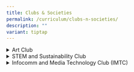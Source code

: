 ```yaml
---
title: Clubs & Societies
permalink: /curriculum/clubs-n-societies/
description: ""
variant: tiptap
---
```

<div data-type="detailGroup" class="isomer-accordion isomer-accordion-white">
<details class="isomer-details">
<summary>Art Club</summary>
<div data-type="detailsContent" class="isomer-details-content">
<p><strong>About Art Club</strong>
</p>
<p>The Art Club provides the opportunity and space where creativity thinking
is realised. It is a value–centred CCA where every JWSS art club member
is a passionate advocate for arts.</p>
<div class="isomer-image-wrapper">
<img style="width:500px" height="auto" width="100%" src="/images/art.jpg">
</div>
<p></p>
<h4>CCA Schedule</h4>
<table style="minWidth: 50px">
<colgroup>
<col>
<col>
</colgroup>
<tbody>
<tr>
<th rowspan="1" colspan="1">
<p>Training Venue</p>
</th>
<th rowspan="1" colspan="1">
<p>Training Day One</p>
</th>
</tr>
<tr>
<td rowspan="1" colspan="1">
<p>Artistry 1, 2</p>
</td>
<td rowspan="1" colspan="1">
<p>Friday 3.30 pm to 5.30 pm</p>
</td>
</tr>
</tbody>
</table>
<p></p>
<h4>Organisation Chart</h4>
<table style="minWidth: 25px">
<colgroup>
<col>
</colgroup>
<tbody>
<tr>
<th rowspan="1" colspan="1">
<p>Teachers-in-Charge</p>
</th>
</tr>
<tr>
<td rowspan="1" colspan="1">
<p>Mr Faizal bin Abdul Aziz (OIC)
<br>Ms Angelene Ho Jia Qian(2IC)</p>
</td>
</tr>
</tbody>
</table>
<p></p>
<table style="minWidth: 50px">
<colgroup>
<col>
<col>
</colgroup>
<tbody>
<tr>
<th rowspan="1" colspan="2">
<p>Executive Committee</p>
</th>
</tr>
<tr>
<td rowspan="1" colspan="1">
<p>Chairperson</p>
</td>
<td rowspan="1" colspan="1">
<p>Nur Syarafana Binte Sulasi (3E4)</p>
</td>
</tr>
<tr>
<td rowspan="1" colspan="1">
<p>Vice-Chairpersons</p>
</td>
<td rowspan="1" colspan="1">
<p>Thet Su Naing (3E4)
<br>Kum Zi Ying (3E4)</p>
</td>
</tr>
</tbody>
</table>
<p></p>
<h4>Highlights in Art Club</h4>
<p></p>
<ol data-tight="true" class="tight">
<li>
<p>Live On Competition by National Organ Transplant Uni</p>
</li>
</ol>
<table style="minWidth: 50px">
<colgroup>
<col>
<col>
</colgroup>
<tbody>
<tr>
<td rowspan="1" colspan="1">
<div class="isomer-image-wrapper">
<img style="margin: auto; outline: none; padding: 0px; border: none; clear: both; display: block; width: 220px; height: 310px;" height="auto" width="100%" alt="A.png" src="/images/AAA.png">
</div>
<p>5th Place
<br>Student Artist: Gan Jing Wen (1 Passion’21)</p>
</td>
<td rowspan="1" colspan="1">
<div class="isomer-image-wrapper">
<img style="margin: auto; outline: none; padding: 0px; border: none; clear: both; display: block; width: 321px; height: 234px;" height="auto" width="100%" alt="B.jpg" src="/images/BBB.jpg">
</div>
<p>Student Artist: Soh Yu Han (2E4’21)</p>
</td>
</tr>
<tr>
<td rowspan="1" colspan="1">
<p>&nbsp;</p>
<div class="isomer-image-wrapper">
<img style="margin: auto; outline: none; padding: 0px; border: none; clear: both; display: block; width: 222px; height: 312px;" height="auto" width="100%" alt="C.jpg" src="/images/CCC.jpg">
</div>
<p>Student Artist: Jean Yeo Zi Jun (3E3’21)</p>
</td>
<td rowspan="1" colspan="1">
<p>&nbsp;</p>
<div class="isomer-image-wrapper">
<img style="margin: auto; outline: none; padding: 0px; border: none; clear: both; display: block; width: 217px; height: 307px;" height="auto" width="100%" alt="D.JPG" src="/images/DDD.JPG">
</div>
<p>Student Artist: Cheryl Ang Suhartono (3E3’21)</p>
</td>
</tr>
<tr>
<td rowspan="1" colspan="1">
<div class="isomer-image-wrapper">
<img style="margin: auto; outline: none; padding: 0px; border: none; clear: both; display: block; width: 222px; height: 377px;" height="auto" width="100%" alt="E 1.jpg" src="/images/E1.jpg">
</div>
<p>Student Artist: Herfina Binte Dulkifli (1 Care’21)</p>
</td>
<td rowspan="1" colspan="1">
<div class="isomer-image-wrapper">
<img style="margin: auto; outline: none; padding: 0px; border: none; clear: both; display: block; width: 372px; height: 243px;" height="auto" width="100%" alt="F.JPG" src="/images/FFF.jpg">
</div>
<p>Student Artist: Pang Shi Han Crystal (1 Curiosity’21)</p>
</td>
</tr>
</tbody>
</table>
<ul data-tight="true" class="tight">
<li>
<p>2. Artist Website</p>
</li>
</ul>
<table style="minWidth: 50px">
<colgroup>
<col>
<col>
</colgroup>
<tbody>
<tr>
<td rowspan="1" colspan="1">
<p><strong>Student Artist: Cheryl Ang Suhartono (3E3’21)<br></strong><a href="https://cherylangs.wixsite.com/my-site/selected-works" rel="noopener noreferrer nofollow" target="_blank">https://cherylangs.wixsite.com/my-site/selected-works</a>
</p>
</td>
<td rowspan="1" colspan="1">
<p><strong>Student Artist: Ashurah Binte Sofyan (3E3’21)<br></strong><a href="https://ashurahandthewhales.wixsite.com/my-site" rel="noopener noreferrer nofollow" target="_blank">https://ashurahandthewhales.wixsite.com/my-site</a>
</p>
</td>
</tr>
<tr>
<td rowspan="1" colspan="1">
<p><strong>Student Artist: Nur Syarafana Binte Sulasi (2E1’21)</strong>
<br><a href="https://arah1902.wixsite.com/my-site" rel="noopener noreferrer nofollow" target="_blank">https://arah1902.wixsite.com/my-site</a>
</p>
</td>
<td rowspan="1" colspan="1">
<p><strong>Student Artist: Tan Kai Ting, Kes (2E1’21)</strong>
<br><a href="https://kestan07.wixsite.com/my-site-1" rel="noopener noreferrer nofollow" target="_blank">https://kestan07.wixsite.com/my-site-1</a>
</p>
</td>
</tr>
<tr>
<td rowspan="1" colspan="1">
<p><strong>Student Artist: Valerie Tay Yujie (1 Integrity’21)</strong>
<br><a href="https://valerietay08.wixsite.com/my-site" rel="noopener noreferrer nofollow" target="_blank">https://valerietay08.wixsite.com/my-site</a>
</p>
</td>
<td rowspan="1" colspan="1">
<p><strong>Student Artist: Putri Hana Sufia Binte Karudin (1 Integrity’21)</strong>
<br><a href="https://putrihanasufia.wixsite.com/my-site" rel="noopener noreferrer nofollow" target="_blank">https://putrihanasufia.wixsite.com/my-site</a>
</p>
</td>
</tr>
</tbody>
</table>
<h4>Highlights in The Singapore Youth Festival (SYF)</h4>
<table style="minWidth: 50px">
<colgroup>
<col>
<col>
</colgroup>
<tbody>
<tr>
<th rowspan="1" colspan="1">
<p></p>
<div class="isomer-image-wrapper">
<img style="width: 100%" height="407" width="406" alt="B.jpg" src="/images/B1.jpg">
</div>
<p>#Student Artist: Goh Min Xuan Ebelle (4E4’20)</p>
</th>
<th rowspan="1" colspan="1">
<div class="isomer-image-wrapper">
<img style="width: 100%" height="485" width="345" alt="C.jpg" src="/images/C1.jpg">
</div>
<p>#Student Artist: Iklil Nur Atiqah Binte Rus Lee (4E4’20)</p>
</th>
</tr>
<tr>
<td rowspan="1" colspan="1">
<div class="isomer-image-wrapper">
<img style="width: 100%" height="auto" width="552" alt="D.jpg" src="/images/d1.jpg">
</div>
<p>#
<br>Student Artist: Amelia Fu Meile (1T1’20)</p>
</td>
<td rowspan="1" colspan="1">
<div class="isomer-image-wrapper">
<img style="width: 100%" height="725" width="539" alt="E.jpg" src="/images/EEE.jpg">
</div>
<p>#Student Artist: Cheryl Ang Suhartono</p>
</td>
</tr>
</tbody>
</table>
<h4>Live-On Competition by National Organ Transplant Unit</h4>
<table style="minWidth: 50px">
<colgroup>
<col>
<col>
</colgroup>
<tbody>
<tr>
<td rowspan="1" colspan="1">
<div class="isomer-image-wrapper">
<img style="margin: auto; outline: none; padding: 0px; border: none; clear: both; display: block; width: 385px; height: 622px;" height="auto" width="100%" alt="F.jpg" src="/images/F1.jpg">
</div>
<p>
<br>MERIT AWARD
<br>Student Artist: Naomi Balqis Binte Norizal (2N1’20)</p>
</td>
<td rowspan="1" colspan="1">
<p>
<br>
</p>
<div class="isomer-image-wrapper">
<img style="margin: auto; outline: none; padding: 0px; border: none; clear: both; display: block; width: 454px; height: 464px;" height="auto" width="100%" alt="G.jpg" src="/images/GGG.jpg">
</div>
<p>
<br>Student Artist: Clarisse Chia Wen Hui (1E4’20)</p>
</td>
</tr>
<tr>
<td rowspan="1" colspan="1">
<div class="isomer-image-wrapper">
<img style="margin: auto; outline: none; padding: 0px; border: none; clear: both; display: block; width: 439px; height: 439px;" height="auto" width="100%" alt="H.jpg" src="/images/H1.jpg">
</div>
<p>
<br>Student Artist: Jean Yeo Zi Jun (2E1’20)</p>
</td>
<td rowspan="1" colspan="1">
<div class="isomer-image-wrapper">
<img style="margin: auto; outline: none; padding: 0px; border: none; clear: both; display: block; width: 494px; height: 350px;" height="auto" width="100%" alt="I.jpg" src="/images/I1.jpg">
</div>
<p>
<br>Student Artist: Lee Hui Min (2E2’20)</p>
</td>
</tr>
<tr>
<td rowspan="1" colspan="1">
<p>&nbsp;</p>
<div class="isomer-image-wrapper">
<img style="margin: auto; outline: none; padding: 0px; border: none; clear: both; display: block; width: 419px; height: 561px;" height="auto" width="100%" alt="J.jpg" src="/images/J1.jpg">
</div>
<p>
<br>Student Artist: Nur Kamelia Binte Zainudin (3E4’20)</p>
</td>
<td rowspan="1" colspan="1">
<div class="isomer-image-wrapper">
<img style="margin: auto; outline: none; padding: 0px; border: none; clear: both; display: block; width: 478px; height: 443px;" height="auto" width="100%" alt="K.jpg" src="/images/K1.jpg">
</div>
<p>
<br>Student Artist: Chow Zhenyu (1N1’20)&nbsp;</p>
</td>
</tr>
</tbody>
</table>
<h4>SYFstrongerTogether Project</h4>
<div class="isomer-image-wrapper">
<img style="width: 100%" height="auto" width="100%" alt="L.jpg" src="/images/L1.jpg">
</div>
<p>
<br>Student Artist: Nur Kamelia Binte Zainudin (3E4’20)</p>
<div class="isomer-image-wrapper">
<img style="width: 100%" height="auto" width="100%" alt="M.jpg" src="/images/M1.jpg">
</div>
<p>
<br>Student Artist: Naomi Balqis Binte Norizal (2N1’20)</p>
<p></p>
</div>
</details>
<details class="isomer-details">
<summary>STEM and Sustainability Club</summary>
<div data-type="detailsContent" class="isomer-details-content">
<p></p>
<div class="isomer-image-wrapper">
<img style="width: 100%" height="auto" width="100%" alt="" src="/images/CCAs/ESC/ESC1.jpg">
</div>
<h4><strong>CCA Schedule</strong></h4>
<table style="minWidth: 75px">
<colgroup>
<col>
<col>
<col>
</colgroup>
<tbody>
<tr>
<td rowspan="1" colspan="1">
<p><strong>Training Day</strong>
</p>
</td>
<td rowspan="1" colspan="1">
<p><strong>Training Time</strong>
</p>
</td>
<td rowspan="1" colspan="1">
<p><strong>Training Venue (s)</strong>
</p>
</td>
</tr>
<tr>
<td rowspan="1" colspan="1">
<p>Friday</p>
</td>
<td rowspan="1" colspan="1">
<p>2.30 – 5 pm</p>
</td>
<td rowspan="1" colspan="1">
<p>Discovery Lab</p>
</td>
</tr>
</tbody>
</table>
<h4><strong>Organisation Chart</strong></h4>
<table style="minWidth: 25px">
<colgroup>
<col>
</colgroup>
<tbody>
<tr>
<td rowspan="1" colspan="1">
<p><strong>Teachers-In-Charge</strong>
</p>
</td>
</tr>
<tr>
<td rowspan="1" colspan="1">
<p>Ms Domina Ng</p>
<p>Mr Huzaini Alwi</p>
</td>
</tr>
</tbody>
</table>
<table style="minWidth: 50px">
<colgroup>
<col>
<col>
</colgroup>
<tbody>
<tr>
<td rowspan="1" colspan="2">
<p><strong>CCA Leaders</strong>
</p>
</td>
</tr>
<tr>
<td rowspan="1" colspan="1">
<p>President</p>
</td>
<td rowspan="1" colspan="1">
<p>Anne Lohita</p>
</td>
</tr>
<tr>
<td rowspan="1" colspan="1">
<p>Vice- President</p>
</td>
<td rowspan="1" colspan="1">
<p>Then Zhi Xin</p>
</td>
</tr>
<tr>
<td rowspan="1" colspan="1">
<p>Director od STEM Events</p>
</td>
<td rowspan="1" colspan="1">
<p>Aubrey Ng Zhen Ting</p>
</td>
</tr>
<tr>
<td rowspan="1" colspan="1">
<p>Director of Robotics</p>
</td>
<td rowspan="1" colspan="1">
<p>Shao Yufei</p>
</td>
</tr>
<tr>
<td rowspan="1" colspan="1">
<p>Director of Publicity</p>
</td>
<td rowspan="1" colspan="1">
<p>Allystina Edora Kwan Binte Zaifry</p>
</td>
</tr>
</tbody>
</table>
<p></p>
<h4><strong>Achievements</strong></h4>
<table style="minWidth: 75px">
<colgroup>
<col>
<col>
<col>
</colgroup>
<tbody>
<tr>
<td rowspan="1" colspan="1">
<p><strong>Competition</strong>
</p>
</td>
<td rowspan="1" colspan="1">
<p><strong>Achievement</strong>
</p>
</td>
<td rowspan="1" colspan="1">
<p><strong>Year</strong>
</p>
</td>
</tr>
<tr>
<td rowspan="1" colspan="1">
<p>Climate Crisis Challenge</p>
</td>
<td rowspan="1" colspan="1">
<p>Merit Award</p>
</td>
<td rowspan="1" colspan="1">
<p>2024</p>
</td>
</tr>
<tr>
<td rowspan="1" colspan="1">
<p>National STEM Championship</p>
</td>
<td rowspan="1" colspan="1">
<p>Participation</p>
</td>
<td rowspan="1" colspan="1">
<p>2024</p>
</td>
</tr>
<tr>
<td rowspan="1" colspan="1">
<p>National Robotics Challenge</p>
</td>
<td rowspan="1" colspan="1">
<p>Participation</p>
</td>
<td rowspan="1" colspan="1">
<p>2024</p>
</td>
</tr>
<tr>
<td rowspan="1" colspan="1">
<p>Singapore Science Buskers</p>
</td>
<td rowspan="1" colspan="1">
<p>Participation</p>
</td>
<td rowspan="1" colspan="1">
<p>2023</p>
</td>
</tr>
<tr>
<td rowspan="1" colspan="1">
<p>Singapore Science Buskers</p>
</td>
<td rowspan="1" colspan="1">
<p>Participation</p>
</td>
<td rowspan="1" colspan="1">
<p>2022</p>
</td>
</tr>
<tr>
<td rowspan="1" colspan="1">
<p>Young Sustainability Champion Badge Programme</p>
</td>
<td rowspan="1" colspan="1">
<p>36 members obtained the YSC badge</p>
</td>
<td rowspan="1" colspan="1">
<p>2021</p>
</td>
</tr>
<tr>
<td rowspan="1" colspan="1">
<p>Singapore Science Buskers</p>
</td>
<td rowspan="1" colspan="1">
<p>2 teams selected for finals</p>
</td>
<td rowspan="1" colspan="1">
<p>2021</p>
</td>
</tr>
<tr>
<td rowspan="1" colspan="1">
<p>Gardens by the Bay Ambassadors Programme</p>
</td>
<td rowspan="1" colspan="1">
<p>12 members obtained Tier 2 Badge</p>
<p>6 members obtained Tier 1 badge</p>
</td>
<td rowspan="1" colspan="1">
<p>2020</p>
</td>
</tr>
<tr>
<td rowspan="1" colspan="1">
<p>Gardens by the Bay Ambassadors Programme</p>
</td>
<td rowspan="1" colspan="1">
<p>20 members awarded Tier 1 Badge</p>
</td>
<td rowspan="1" colspan="1">
<p>2019</p>
</td>
</tr>
<tr>
<td rowspan="1" colspan="1">
<p>Gardens by the Bay Ambassadors Programme</p>
</td>
<td rowspan="1" colspan="1">
<p>8 members awarded Tier 1 Badge</p>
</td>
<td rowspan="1" colspan="1">
<p>2018</p>
</td>
</tr>
<tr>
<td rowspan="1" colspan="1">
<p>Toy Design Competition 2017 - Automata Category</p>
</td>
<td rowspan="1" colspan="1">
<p>First</p>
</td>
<td rowspan="1" colspan="1">
<p>2017</p>
</td>
</tr>
</tbody>
</table>
<h4>&nbsp;<strong>List of Activities</strong></h4>
<table style="minWidth: 50px">
<colgroup>
<col>
<col>
</colgroup>
<tbody>
<tr>
<td rowspan="1" colspan="1">
<p><strong>Activity</strong>
</p>
</td>
<td rowspan="1" colspan="1">
<p><strong>Month</strong>
</p>
</td>
</tr>
<tr>
<td rowspan="1" colspan="1">
<p>Climate Crisis Challenge</p>
</td>
<td rowspan="1" colspan="1">
<p>February - April</p>
</td>
</tr>
<tr>
<td rowspan="1" colspan="1">
<p>March ESC Camp</p>
</td>
<td rowspan="1" colspan="1">
<p>March</p>
</td>
</tr>
<tr>
<td rowspan="1" colspan="1">
<p>Learning Journey to NUS Ridgeview Residential College</p>
</td>
<td rowspan="1" colspan="1">
<p>May</p>
</td>
</tr>
<tr>
<td rowspan="1" colspan="1">
<p>National STEM Championship</p>
</td>
<td rowspan="1" colspan="1">
<p>May</p>
</td>
</tr>
<tr>
<td rowspan="1" colspan="1">
<p>Singapore Science Buskers</p>
</td>
<td rowspan="1" colspan="1">
<p>April - July</p>
</td>
</tr>
<tr>
<td rowspan="1" colspan="1">
<p>National Robotics Challenge</p>
</td>
<td rowspan="1" colspan="1">
<p>March - September</p>
</td>
</tr>
<tr>
<td rowspan="1" colspan="1">
<p>CCA Day</p>
</td>
<td rowspan="1" colspan="1">
<p>October</p>
</td>
</tr>
<tr>
<td rowspan="1" colspan="1">
<p>JWSS Open House</p>
</td>
<td rowspan="1" colspan="1">
<p>November</p>
</td>
</tr>
</tbody>
</table>
<p><strong>&nbsp;</strong>
</p>
<p></p>
<div class="isomer-image-wrapper">
<img style="width: 100%" height="auto" width="100%" alt="" src="/images/CCAs/ESC/ESC2.jpg">
</div>
<table style="minWidth: 25px">
<colgroup>
<col>
</colgroup>
<tbody>
<tr>
<td rowspan="1" colspan="1">
<p><em>Students receiving the Climate Crisis Challenge Merit Award for Top 15 nationwide</em>
</p>
</td>
</tr>
</tbody>
</table>
<h4><strong>Activities &amp; Competitions</strong></h4>
<div class="isomer-image-wrapper">
<img style="width: 100%" height="auto" width="100%" alt="" src="/images/CCAs/ESC/ESC3.jpg">
</div>
<p>Sharing on Plastic Waste Management with rest of the school</p>
<div class="isomer-image-wrapper">
<img style="width: 100%" height="auto" width="100%" alt="" src="/images/CCAs/ESC/ESC4.jpg">
</div>
<p><em>National STEM Championship Qualifying Round</em>
</p>
<div class="isomer-image-wrapper">
<img style="width: 100%" height="auto" width="100%" alt="" src="/images/CCAs/ESC/ESC5.jpg">
</div>
<p><em>Preparing for National Robotics Challenge 2024</em>
</p>
<div class="isomer-image-wrapper">
<img style="width: 100%" height="auto" width="100%" alt="" src="/images/CCAs/ESC/ESC6.jpg">
</div>
<p>National Robotics Challenge 2024</p>
<h4><strong>Team Bonding &amp; Learning Journey</strong></h4>
<div class="isomer-image-wrapper">
<img style="width: 100%" height="auto" width="100%" alt="" src="/images/CCAs/ESC/ESC7.jpg">
</div>
<p>CCA Exchange Day</p>
<div class="isomer-image-wrapper">
<img style="width: 100%" height="auto" width="100%" alt="" src="/images/CCAs/ESC/ESC8.jpg">
</div>
<p>Robotics sessions</p>
<div class="isomer-image-wrapper">
<img style="width: 100%" height="auto" width="100%" alt="" src="/images/CCAs/ESC/ESC9.jpg">
</div>
<p>Learning Journey on Sustainability at NUS Ridgeview Residential College</p>
<div class="isomer-image-wrapper">
<img style="width: 100%" height="auto" width="100%" alt="" src="/images/CCAs/ESC/ESC10.jpg">
</div>
<p>Bonding activities during CCA Day</p>
</div>
</details>
<details class="isomer-details">
<summary>Infocomm and Media Technology Club (IMTC)</summary>
<div data-type="detailsContent" class="isomer-details-content">
<h5></h5>
<div class="isomer-image-wrapper">
<img style="width:500px" height="auto" width="100%" src="/images/Splash01.png">
</div>
<table style="minWidth: 50px">
<colgroup>
<col>
<col>
</colgroup>
<tbody>
<tr>
<th rowspan="1" colspan="2">
<p></p>
</th>
</tr>
<tr>
<td rowspan="1" colspan="1">
<p><strong>Training Venue</strong>
</p>
</td>
<td rowspan="1" colspan="1">
<p>ECG Hub</p>
</td>
</tr>
<tr>
<td rowspan="1" colspan="1">
<p><strong>Training Day &amp; Time</strong>
</p>
</td>
<td rowspan="1" colspan="1">
<p>Fridays, 2.30 – 5.00pm</p>
</td>
</tr>
</tbody>
</table>
<p></p>
<table style="minWidth: 25px">
<colgroup>
<col>
</colgroup>
<tbody>
<tr>
<th rowspan="1" colspan="1">
<p>Organisation Chart</p>
</th>
</tr>
<tr>
<td rowspan="1" colspan="1">
<p><strong>Teachers-In-Charge</strong>
</p>
</td>
</tr>
<tr>
<td rowspan="1" colspan="1">
<p>Mdm. Felicia Tan Kim Kim (I/C)
<br>Ms. Tay Shi Ying</p>
</td>
</tr>
</tbody>
</table>
<table style="minWidth: 50px">
<colgroup>
<col>
<col>
</colgroup>
<tbody>
<tr>
<th rowspan="1" colspan="2">
<p><strong>2024/2025 </strong>EXCO Members</p>
</th>
</tr>
<tr>
<td rowspan="1" colspan="1">
<p>Director of PA</p>
</td>
<td rowspan="1" colspan="1">
<p>Khoo Yee Jye (3IN)</p>
</td>
</tr>
<tr>
<td rowspan="1" colspan="1">
<p>Director of Photography</p>
</td>
<td rowspan="1" colspan="1">
<p>Lim De Fu (3RT)</p>
</td>
</tr>
<tr>
<td rowspan="1" colspan="1">
<p>Director of Infocomm</p>
</td>
<td rowspan="1" colspan="1">
<p>Muhammed Malaiki Bin Hisham (3CE)</p>
</td>
</tr>
</tbody>
</table>
<h4>Achievements</h4>
<table style="minWidth: 75px">
<colgroup>
<col>
<col>
<col>
</colgroup>
<tbody>
<tr>
<th rowspan="1" colspan="1">
<p>Competition</p>
</th>
<th rowspan="1" colspan="1">
<p>Achievement</p>
</th>
<th rowspan="1" colspan="1">
<p>Year</p>
</th>
</tr>
<tr>
<td rowspan="1" colspan="1">
<p>AeroChallenge@Ngee Ann Polytechnic</p>
</td>
<td rowspan="1" colspan="1">
<p>Participation</p>
</td>
<td rowspan="1" colspan="1">
<p>2019</p>
</td>
</tr>
</tbody>
</table>
<h4>List of Activities and Performances</h4>
<table style="minWidth: 50px">
<colgroup>
<col>
<col>
</colgroup>
<tbody>
<tr>
<th rowspan="1" colspan="1">
<p>Activity</p>
</th>
<th rowspan="1" colspan="1">
<p>2024</p>
</th>
</tr>
<tr>
<td rowspan="1" colspan="1">
<p>March IMTC Camp</p>
</td>
<td rowspan="1" colspan="1">
<p>March</p>
</td>
</tr>
<tr>
<td rowspan="1" colspan="1">
<p>Singapore Student Photography Conference</p>
</td>
<td rowspan="1" colspan="1">
<p>March</p>
</td>
</tr>
<tr>
<td rowspan="1" colspan="1">
<p>IMDA Digital Media Awards</p>
</td>
<td rowspan="1" colspan="1">
<p>June</p>
</td>
</tr>
<tr>
<td rowspan="1" colspan="1">
<p>Our School, Our Story MOE Photo Exhibition</p>
</td>
<td rowspan="1" colspan="1">
<p>April</p>
</td>
</tr>
<tr>
<td rowspan="1" colspan="1">
<p>Singapore Young Photographers Award</p>
</td>
<td rowspan="1" colspan="1">
<p>August</p>
</td>
</tr>
</tbody>
</table>
<h4>What do we do?</h4>
<table style="minWidth: 75px">
<colgroup>
<col>
<col>
<col>
</colgroup>
<tbody>
<tr>
<td rowspan="1" colspan="1">
<p></p>
<div class="isomer-image-wrapper">
<img style="margin: auto; outline: none; padding: 0px; border: none; clear: both; display: block; width: 136px; height: 199px;" height="auto" width="100%" alt="logoAudio.png" src="/images/logoAudio.png">
</div>
</td>
<td rowspan="1" colspan="1">
<div class="isomer-image-wrapper">
<img style="margin: auto; outline: none; padding: 0px; border: none; clear: both; display: block; width: 247px; height: 209px;" height="auto" width="100%" alt="logoPhotog.png" src="/images/logoPhotog.png">
</div>
</td>
<td rowspan="1" colspan="1">
<div class="isomer-image-wrapper">
<img style="margin: auto; outline: none; padding: 0px; border: none; clear: both; display: block; width: 195px; height: 212px;" height="auto" width="100%" alt="logoSwitch.png" src="/images/logoSwitch.png">
</div>
</td>
</tr>
<tr>
<td rowspan="1" colspan="1">
<p>We ensure that the audio needs during school events are met with the highest
standard.</p>
</td>
<td rowspan="1" colspan="1">
<p>We are charged with capturing all of the school's important moments.</p>
</td>
<td rowspan="1" colspan="1">
<p>We edit videos, learn dj-ing and even create different artifacts like
remote control cars!</p>
</td>
</tr>
</tbody>
</table>
<p></p>
<table style="minWidth: 50px">
<colgroup>
<col>
<col>
</colgroup>
<tbody>
<tr>
<th rowspan="1" colspan="1">
<p></p>
<div class="isomer-image-wrapper">
<img style="width: 100%" height="auto" width="100%" alt="" src="/images/CCAs/IMTC/Picture1.jpg">
</div>
</th>
<th rowspan="1" colspan="1">
<p></p>
<div class="isomer-image-wrapper">
<img style="width: 100%" height="auto" width="100%" alt="" src="/images/CCAs/IMTC/Picture2.jpg">
</div>
</th>
</tr>
<tr>
<td rowspan="1" colspan="2">
<p>Introduction to Mini-Drones as part of IMTC training</p>
</td>
</tr>
</tbody>
</table>
<table style="minWidth: 50px">
<colgroup>
<col>
<col>
</colgroup>
<tbody>
<tr>
<th rowspan="1" colspan="1">
<p></p>
<div class="isomer-image-wrapper">
<img style="width: 100%" height="auto" width="100%" alt="" src="/images/CCAs/IMTC/Picture3.jpg">
</div>
</th>
<th rowspan="1" colspan="1">
<p></p>
<div class="isomer-image-wrapper">
<img style="width: 100%" height="auto" width="100%" alt="" src="/images/CCAs/IMTC/Picture4.jpg">
</div>
</th>
</tr>
<tr>
<td rowspan="1" colspan="2">
<p>Hot Wheel Unboxing Video Challenge</p>
</td>
</tr>
</tbody>
</table>
<table style="minWidth: 50px">
<colgroup>
<col>
<col>
</colgroup>
<tbody>
<tr>
<th rowspan="1" colspan="1">
<p></p>
<div class="isomer-image-wrapper">
<img style="width: 100%" height="auto" width="100%" alt="" src="/images/CCAs/IMTC/Picture5.jpg">
</div>
</th>
<th rowspan="1" colspan="1">
<p></p>
<div class="isomer-image-wrapper">
<img style="width: 100%" height="auto" width="100%" alt="" src="/images/CCAs/IMTC/Picture6.jpg">
</div>
</th>
</tr>
<tr>
<td rowspan="1" colspan="2">
<p>Annual IMTC Camp</p>
</td>
</tr>
</tbody>
</table>
<p></p>
</div>
</details>
</div>
<p></p>
<p></p>
<p>
<br>
</p>
<p>&nbsp;&nbsp;&nbsp;&nbsp;&nbsp;&nbsp;&nbsp;&nbsp;</p>
<h5></h5>
<p></p>
